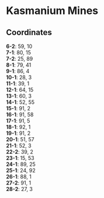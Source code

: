 # Kasmanium Mines

## Coordinates

**6-2**: 59, 10  
**7-1**: 80, 15  
**7-2**: 25, 89  
**8-1**: 79, 41  
**9-1**: 86, 4  
**10-1**: 28, 3  
**11-1**: 39, 1  
**12-1**: 64, 15  
**13-1**: 60, 3  
**14-1**: 52, 55  
**15-1**: 91, 2  
**16-1**: 91, 58  
**17-1**: 91, 5  
**18-1**: 92, 1  
**19-1**: 91, 2  
**20-1**: 51, 57  
**21-1**: 52, 3  
**22-2**: 39, 2  
**23-1**: 15, 53  
**24-1**: 89, 25  
**25-1**: 24, 92  
**26-1**: 88, 1  
**27-2**: 91, 1  
**28-2**: 27, 3  

